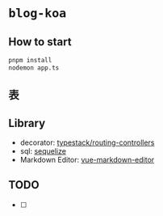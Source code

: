 # `blog-koa`

## How to start
``` bash
pnpm install
nodemon app.ts
```

## 表


## Library
+ decorator: [typestack/routing-controllers](https://github.com/typestack/routing-controllers)
+ sql: [sequelize](https://sequelize.org/)
+ Markdown Editor: [vue-markdown-editor](https://github.com/code-farmer-i/vue-markdown-editor)

## TODO
- [ ] 